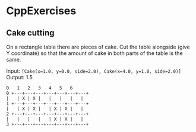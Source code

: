 # CppExercises

## Cake cutting

On a rectangle table there are pieces of cake. Cut the table alongside (give Y coordinate) so that the amount of cake
in both parts of the table is the same.

Input: `[Cake(x=1.0, y=0.0, side=2.0), Cake(x=4.0, y=1.0, side=2.0)]`  
Output: 1.5

```
0   1   2   3   4   5   6
0 +---+---+---+---+---+---+---+
|   | X | X |   |   |   |   |
1 +---+---+---+---+---+---+---+
|   | X | X |   | X | X |   |
2 +---+---+---+---+---+---+---+
|   |   |   |   | X | X |   |
3 +---+---+---+---+---+---+---+
```
